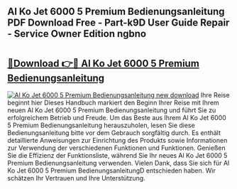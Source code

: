## Al Ko Jet 6000 5 Premium Bedienungsanleitung PDF Download Free - Part-k9D User Guide Repair - Service Owner Edition ngbno

# <h2><a href="http://df2h2w.blite.top/?on=Al+Ko+Jet+6000+5+Premium+Bedienungsanleitung">🔗Download 👉🔴 Al Ko Jet 6000 5 Premium Bedienungsanleitung</a></h2>

[![Al Ko Jet 6000 5 Premium Bedienungsanleitung new download](https://i.imgur.com/lujVjoI.png)](http://df2h2w.blite.top/?on=Al+Ko+Jet+6000+5+Premium+Bedienungsanleitung)
Ihre Reise beginnt hier Dieses Handbuch markiert den Beginn Ihrer Reise mit Ihrem neuen Al Ko Jet 6000 5 Premium Bedienungsanleitung und führt Sie zu erfolgreichem Betrieb und Freude. Um das Beste aus Ihrem Al Ko Jet 6000 5 Premium Bedienungsanleitung herauszuholen, lesen Sie diese Bedienungsanleitung bitte vor dem Gebrauch sorgfältig durch. Es enthält detaillierte Anweisungen zur Einrichtung des Produkts sowie Informationen zur Verwendung der verschiedenen Funktionen und Funktionen. Genießen Sie die Effizienz der Funktionsliste, während Sie Ihr neues Al Ko Jet 6000 5 Premium Bedienungsanleitung verwenden. Vielen Dank, dass Sie sich für Al Ko Jet 6000 5 Premium BedienungsanleitungD entschieden haben. Wir schätzen Ihr Vertrauen und Ihre Unterstützung.
